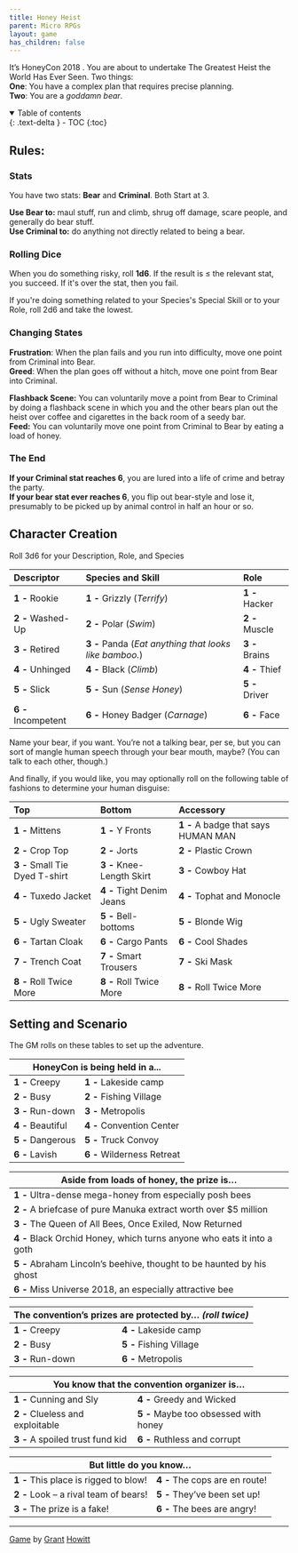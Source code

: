 ```yaml
---
title: Honey Heist
parent: Micro RPGs
layout: game
has_children: false
---
```


It’s HoneyCon 2018 . You are about to undertake The Greatest Heist
the World Has Ever Seen. Two things:  
**One**: You have a complex plan that requires precise planning.  
**Two**: You are a *goddamn bear*.

<details open markdown="block">
  <summary>
    Table of contents
  </summary>
  {: .text-delta }
- TOC
{:toc}
</details>

## Rules:

### Stats

You have two stats: **Bear** and **Criminal**. Both Start at 3.

**Use Bear to:** maul stuff, run and climb, shrug off damage, scare
people, and generally do bear stuff.  
**Use Criminal to:** do anything not directly related to being a bear.

### Rolling Dice

When you do something risky, roll **1d6**. If the result is $\leq$ the relevant stat, you succeed. If it's over the stat, then you fail.

If you're doing something related to your Species's Special Skill or to your Role, roll 2d6 and take the lowest.


### Changing States

**Frustration**: When the plan fails and you run into difficulty, move
one point from Criminal into Bear.  
**Greed**: When the plan goes off without a hitch, move one point from
Bear into Criminal.

**Flashback Scene:** You can voluntarily move a point from Bear to Criminal by doing a flashback scene in which you and the other bears plan out the heist over coffee and cigarettes in the back room of a seedy bar.  
**Feed:** You can voluntarily move one point from Criminal to Bear by
eating a load of honey.


### The End

**If your Criminal stat reaches 6**, you are lured
into a life of crime and betray the party.  
**If your bear stat ever reaches 6**, you flip out bear-style and lose it, presumably to be picked up by animal
control in half an hour or so.

## Character Creation

Roll 3d6 for your Description, Role, and Species

|Descriptor|Species and Skill|Role|
|:--|:--|:--|
|**1 -** Rookie|**1 -** Grizzly (*Terrify*)|**1 -** Hacker|
|**2 -** Washed-Up|**2 -** Polar (*Swim*)|**2 -** Muscle|
|**3 -** Retired|**3 -** Panda (*Eat anything that looks like bamboo.*)|**3 -** Brains|
|**4 -** Unhinged|**4 -** Black (*Climb*)|**4 -** Thief|
|**5 -** Slick|**5 -** Sun (*Sense Honey*)|**5 -** Driver|
|**6 -** Incompetent|**6 -** Honey Badger (*Carnage*)|**6 -** Face|

Name your bear, if you want. You’re not a talking bear, per se, but
you can sort of mangle human speech through your bear mouth,
maybe? (You can talk to each other, though.)

And finally, if you would like, you may optionally roll on the following table of fashions to determine your human disguise:

|Top|Bottom|Accessory|
|:--|:--|:--|
|**1 -** Mittens|**1 -** Y Fronts|**1 -** A badge that says HUMAN MAN|
|**2 -** Crop Top|**2 -**  Jorts|**2 -** Plastic Crown|
|**3 -** Small Tie Dyed T-shirt|**3 -**  Knee-Length Skirt|**3 -** Cowboy Hat|
|**4 -** Tuxedo Jacket|**4 -**  Tight Denim Jeans|**4 -** Tophat and Monocle|
|**5 -** Ugly Sweater|**5 -**  Bell-bottoms|**5 -** Blonde Wig|
|**6 -** Tartan Cloak|**6 -**  Cargo Pants|**6 -** Cool Shades|
|**7 -** Trench Coat|**7 -**  Smart Trousers|**7 -** Ski Mask|
|**8 -** Roll Twice More|**8 -**  Roll Twice More|**8 -** Roll Twice More|

<!--||||
|:--|:--|:--|
|**1 -** |**1 -**  |**1 -** |
|**2 -** |**2 -**  |**2 -** |
|**3 -** |**3 -**  |**3 -** |
|**4 -** |**4 -**  |**4 -** |
|**5 -** |**5 -**  |**5 -** |
|**6 -** |**6 -**  |**6 -** |-->



## Setting and Scenario

The GM rolls on these tables to set up the adventure.

<table>
  <thead >
    <tr>
      <th  colspan="2">HoneyCon is being held in a...</th>
    </tr>
  </thead>
  <tbody>
    <tr>
      <td ><strong>1 - </strong>Creepy</td>
      <td ><strong>1 - </strong>Lakeside camp</td>
    </tr>
    <tr>
      <td ><strong>2 - </strong>Busy</td>
      <td ><strong>2 - </strong>Fishing Village</td>
    </tr>
    <tr>
      <td ><strong>3 - </strong>Run-down</td>
      <td ><strong>3 - </strong>Metropolis</td>
    </tr>
    <tr>
      <td ><strong>4 - </strong>Beautiful</td>
      <td ><strong>4 - </strong>Convention Center</td>
    </tr>
    <tr>
      <td ><strong>5 - </strong>Dangerous</td>
      <td ><strong>5 - </strong>Truck Convoy</td>
    </tr>
    <tr>
      <td ><strong>6 - </strong>Lavish</td>
      <td ><strong>6 - </strong>Wilderness Retreat</td>
    </tr>
  </tbody>
</table>

|Aside from loads of honey, the prize is…|
|---|
|**1 -** Ultra-dense mega-honey from especially posh bees|
|**2 -** A briefcase of pure Manuka extract worth over $5 million|
|**3 -** The Queen of All Bees, Once Exiled, Now Returned|
|**4 -** Black Orchid Honey, which turns anyone who eats it into a goth|
|**5 -** Abraham Lincoln’s beehive, thought to be haunted by his ghost|
|**6 -** Miss Universe 2018, an especially attractive bee|

<table>
  <thead >
    <tr>
      <th  colspan="2">The convention’s prizes are protected by… <em>(roll twice)</em></th>
    </tr>
  </thead>
  <tbody>
    <tr>
      <td ><strong>1 - </strong>Creepy</td>
      <td ><strong>4 - </strong>Lakeside camp</td>
    </tr>
    <tr>
      <td ><strong>2 - </strong>Busy</td>
      <td ><strong>5 - </strong>Fishing Village</td>
    </tr>
    <tr>
      <td ><strong>3 - </strong>Run-down</td>
      <td ><strong>6 - </strong>Metropolis</td>
    </tr>
  </tbody>
</table>

<table>
  <thead >
    <tr>
      <th  colspan="2">You know that the convention organizer is…</th>
    </tr>
  </thead>
  <tbody>
    <tr>
      <td ><strong>1 - </strong>Cunning and Sly</td>
      <td ><strong>4 - </strong>Greedy and Wicked</td>
    </tr>
    <tr>
      <td ><strong>2 - </strong>Clueless and exploitable</td>
      <td ><strong>5 - </strong>Maybe too obsessed with honey</td>
    </tr>
    <tr>
      <td ><strong>3 - </strong>A spoiled trust fund kid</td>
      <td ><strong>6 - </strong>Ruthless and corrupt</td>
    </tr>
  </tbody>
</table>

<table>
  <thead >
    <tr>
      <th  colspan="2">But little do you know…</th>
    </tr>
  </thead>
  <tbody>
    <tr>
      <td ><strong>1 - </strong>This place is rigged to blow!</td>
      <td ><strong>4 - </strong>The cops are en route! </td>
    </tr>
    <tr>
      <td ><strong>2 - </strong>Look – a rival team of bears! </td>
      <td ><strong>5 - </strong>They’ve been set up!</td>
    </tr>
    <tr>
      <td ><strong>3 - </strong>The prize is a fake!</td>
      <td ><strong>6 - </strong>The bees are angry!</td>
    </tr>
  </tbody>
</table>

<!--
|Quality|Location|
|:-:|:-:|
|Creepy|Lakeside camp|
|Busy|Fishing Village|
|Run-down|Metropolis|
|Beautiful|Convention Center|
|Dangerous|Truck Convoy|
|Lavish|Wilderness Retreat|

|Quality|Location|The Prize|The Organizer|
|:-:|:-:|:-:|:-:|
|Creepy|||Cunning and Sly|
|Busy|||Greedy and Wicked|
|Run-down|||Clueless and exploitable |
|Beautiful|||Maybe too obsessed with
honey|
|Dangerous|||A spoiled trust fund kid|
|Lavish|||Ruthless and corrupt|-->



---

[Game](https://gshowitt.itch.io/) by [Grant](https://rowanrookanddecard.com/) [Howitt](http://lookrobot.co.uk/games/)
